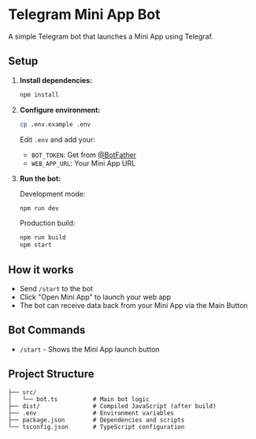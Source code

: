 # Telegram Mini App Bot

A simple Telegram bot that launches a Mini App using Telegraf.

## Setup

1. **Install dependencies:**
   ```bash
   npm install
   ```

2. **Configure environment:**
   ```bash
   cp .env.example .env
   ```
   
   Edit `.env` and add your:
   - `BOT_TOKEN`: Get from [@BotFather](https://t.me/BotFather)
   - `WEB_APP_URL`: Your Mini App URL

3. **Run the bot:**
   
   Development mode:
   ```bash
   npm run dev
   ```
   
   Production build:
   ```bash
   npm run build
   npm start
   ```

## How it works

- Send `/start` to the bot
- Click "Open Mini App" to launch your web app
- The bot can receive data back from your Mini App via the Main Button

## Bot Commands

- `/start` - Shows the Mini App launch button

## Project Structure

```
├── src/
│   └── bot.ts          # Main bot logic
├── dist/               # Compiled JavaScript (after build)
├── .env                # Environment variables
├── package.json        # Dependencies and scripts
└── tsconfig.json       # TypeScript configuration
```
